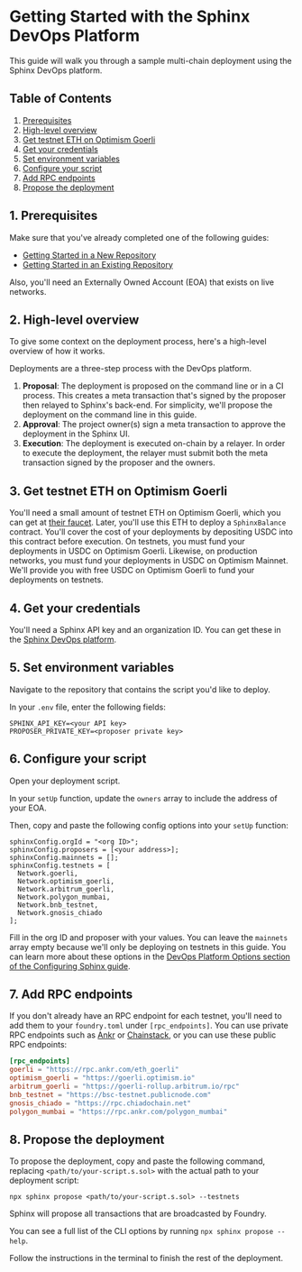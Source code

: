 # Getting Started with the Sphinx DevOps Platform

This guide will walk you through a sample multi-chain deployment using the Sphinx DevOps platform.

## Table of Contents

1. [Prerequisites](#1-prerequisites)
2. [High-level overview](#2-high-level-overview)
3. [Get testnet ETH on Optimism Goerli](#3-get-testnet-eth-on-optimism-goerli)
4. [Get your credentials](#4-get-your-credentials)
5. [Set environment variables](#5-set-environment-variables)
6. [Configure your script](#6-configure-your-script)
7. [Add RPC endpoints](#7-add-rpc-endpoints)
8. [Propose the deployment](#8-propose-the-deployment)

## 1. Prerequisites

Make sure that you've already completed one of the following guides:

- [Getting Started in a New Repository](https://github.com/sphinx-labs/sphinx/blob/develop/docs/cli-quickstart.md)
- [Getting Started in an Existing Repository](https://github.com/sphinx-labs/sphinx/blob/develop/docs/cli-existing-project.md)

Also, you'll need an Externally Owned Account (EOA) that exists on live networks.

## 2. High-level overview

To give some context on the deployment process, here's a high-level overview of how it works.

Deployments are a three-step process with the DevOps platform.

1. **Proposal**: The deployment is proposed on the command line or in a CI process. This creates a meta transaction that's signed by the proposer then relayed to Sphinx's back-end. For simplicity, we'll propose the deployment on the command line in this guide.
2. **Approval**: The project owner(s) sign a meta transaction to approve the deployment in the Sphinx UI.
3. **Execution**: The deployment is executed on-chain by a relayer. In order to execute the deployment, the relayer must submit both the meta transaction signed by the proposer and the owners.

## 3. Get testnet ETH on Optimism Goerli

You'll need a small amount of testnet ETH on Optimism Goerli, which you can get at [their faucet](https://app.optimism.io/faucet). Later, you'll use this ETH to deploy a `SphinxBalance` contract. You'll cover the cost of your deployments by depositing USDC into this contract before execution. On testnets, you must fund your deployments in USDC on Optimism Goerli. Likewise, on production networks, you must fund your deployments in USDC on Optimism Mainnet. We'll provide you with free USDC on Optimism Goerli to fund your deployments on testnets.

## 4. Get your credentials

You'll need a Sphinx API key and an organization ID. You can get these in the [Sphinx DevOps platform](https://www.sphinx.dev/).

## 5. Set environment variables

Navigate to the repository that contains the script you'd like to deploy.

In your `.env` file, enter the following fields:
```
SPHINX_API_KEY=<your API key>
PROPOSER_PRIVATE_KEY=<proposer private key>
```

## 6. Configure your script

Open your deployment script.

In your `setUp` function, update the `owners` array to include the address of your EOA.

Then, copy and paste the following config options into your `setUp` function:
```
sphinxConfig.orgId = "<org ID>";
sphinxConfig.proposers = [<your address>];
sphinxConfig.mainnets = [];
sphinxConfig.testnets = [
  Network.goerli,
  Network.optimism_goerli,
  Network.arbitrum_goerli,
  Network.polygon_mumbai,
  Network.bnb_testnet,
  Network.gnosis_chiado
];
```

Fill in the org ID and proposer with your values. You can leave the `mainnets` array empty because we'll only be deploying on testnets in this guide. You can learn more about these options in the [DevOps Platform Options section of the Configuring Sphinx guide](https://github.com/sphinx-labs/sphinx/blob/develop/docs/configuring-deployments.md).

## 7. Add RPC endpoints

If you don't already have an RPC endpoint for each testnet, you'll need to add them to your `foundry.toml` under `[rpc_endpoints]`. You can use private RPC endpoints such as [Ankr](https://www.ankr.com/) or [Chainstack](https://chainstack.com/), or you can use these public RPC endpoints:

```toml
[rpc_endpoints]
goerli = "https://rpc.ankr.com/eth_goerli"
optimism_goerli = "https://goerli.optimism.io"
arbitrum_goerli = "https://goerli-rollup.arbitrum.io/rpc"
bnb_testnet = "https://bsc-testnet.publicnode.com"
gnosis_chiado = "https://rpc.chiadochain.net"
polygon_mumbai = "https://rpc.ankr.com/polygon_mumbai"
```

## 8. Propose the deployment

To propose the deployment, copy and paste the following command, replacing `<path/to/your-script.s.sol>` with the actual path to your deployment script:

```
npx sphinx propose <path/to/your-script.s.sol> --testnets
```

Sphinx will propose all transactions that are broadcasted by Foundry.

You can see a full list of the CLI options by running `npx sphinx propose --help`.

Follow the instructions in the terminal to finish the rest of the deployment.
